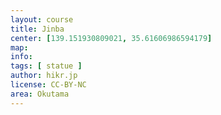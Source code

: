 ```yaml
---
layout: course
title: Jinba
center: [139.151930809021, 35.61606986594179]
map:
info:
tags: [ statue ]
author: hikr.jp
license: CC-BY-NC
area: Okutama
---
```


